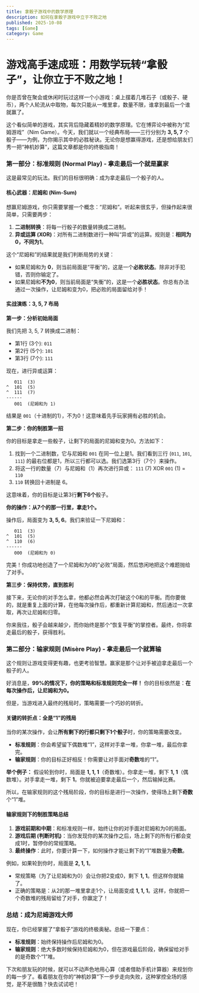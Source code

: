 ```yaml
---
title: 拿骰子游戏中的数学原理
description: 如何在拿骰子游戏中立于不败之地
published: 2025-10-08
tags: [Game]
category: Game
---
```


# 游戏高手速成班：用数学玩转“拿骰子”，让你立于不败之地！

你是否曾在聚会或休闲时玩过这样一个小游戏：桌上摆着几堆石子（或骰子、硬币），两个人轮流从中取物，每次只能从一堆里拿，数量不限，谁拿到最后一个谁就赢了。

这个看似简单的游戏，其实背后隐藏着精妙的数学原理。它在博弈论中被称为“尼姆游戏”（Nim Game）。今天，我们就以一个经典布局——三行分别为 **3, 5, 7** 个骰子——为例，为你揭示其中的必胜秘诀。无论你是想赢得游戏，还是想给朋友们秀一把“神机妙算”，这篇文章都是你的终极指南！

### 第一部分：标准规则 (Normal Play) - 拿走最后一个就是赢家

这是最常见的玩法。我们的目标很明确：成为拿走最后一个骰子的人。

#### 核心武器：尼姆和 (Nim-Sum)

想赢尼姆游戏，你只需要掌握一个概念：“尼姆和”。听起来很玄乎，但操作起来很简单，只需要两步：

1.  **二进制转换**：将每一行骰子的数量转换成二进制。
2.  **异或运算 (XOR)**：对所有二进制数进行一种叫“异或”的运算。规则是：**相同为0，不同为1**。

这个“尼姆和”的结果就是我们判断局势的关键：

- 如果尼姆和为 **0**，则当前局面是“平衡”的，这是一个**必败状态**。除非对手犯错，否则你输定了。
- 如果尼姆和**不为0**，则当前局面是“失衡”的，这是一个**必胜状态**。你总有办法通过一次操作，让尼姆和变为0，把必败的局面留给对手！

#### 实战演练：3, 5, 7 布局

**第一步：分析初始局面**

我们先把 3, 5, 7 转换成二进制：

- 第1行 (3个): `011`
- 第2行 (5个): `101`
- 第3行 (7个): `111`

现在，进行异或运算：

```
   011  (3)
^  101  (5)
^  111  (7)
------
   001  (尼姆和为 1)
```

结果是 `001`（十进制的1），不为0！这意味着先手玩家拥有必胜的机会。

**第二步：你的制胜第一招**

你的目标是拿走一些骰子，让剩下的局面的尼姆和变为0。方法如下：

1.  找到一个二进制数，它与尼姆和 `001` 在同一位上是1。我们看到三行 (`011`, `101`, `111`) 的最右位都是1，所以三行都可以选。我们选第3行（7个）来操作。
2.  将这一行的数量（7）与尼姆和（1）再次进行异或：
    `111` (7) XOR `001` (1) = `110`
3.  `110` 转换回十进制是 6。

这意味着，你的目标是让第3行**剩下6个**骰子。

**你的操作：从7个的那一行里，拿走1个。**

操作后，局面变为 **3, 5, 6**。我们来验证一下尼姆和：

```
   011  (3)
^  101  (5)
^  110  (6)
------
   000  (尼姆和为 0)
```

完美！你成功地创造了一个尼姆和为0的“必败”局面，然后悠闲地把这个难题抛给了对手。

**第三步：保持优势，直到胜利**

接下来，无论你的对手怎么拿，他都必然会再次打破这个0和的平衡。而你要做的，就是重复上面的计算，在他每次操作后，都重新计算尼姆和，然后通过一次拿取，再次让尼姆和归零。

你来我往，骰子会越来越少，而你始终是那个“恢复平衡”的掌控者。最终，你将拿走最后的骰子，获得胜利。

### 第二部分：输家规则 (Misère Play) - 拿走最后一个就算输

这个规则让游戏变得更有趣，也更考验智慧。赢家是那个让对手被迫拿走最后一个骰子的人。

好消息是，**99%的情况下，你的策略和标准规则完全一样！** 你的目标依然是：**在每次操作后，让尼姆和为0。**

但是，当游戏进入最终的残局时，策略需要一个巧妙的转折。

#### 关键的转折点：全是“1”的残局

当你的某次操作，会让**所有剩下的行都只剩下1个骰子**时，你的策略需要改变。

- **标准规则**：你会希望留下偶数堆“1”，这样对手拿一堆，你拿一堆，最后你拿完。
- **输家规则**：你的目标正好相反！你需要让对手面对**奇数**堆的“1”。

**举个例子：**
假设轮到你时，局面是 **1, 1, 1**（奇数堆）。你拿走一堆，剩下 **1, 1**（偶数堆）。对手拿走一堆，剩下 **1**。你就被迫要拿走最后一个，然后输掉比赛。

所以，在输家规则的这个残局阶段，你的目标是进行一次操作，使得场上剩下**奇数**个“1”堆。

#### 输家规则下的制胜策略总结

1.  **游戏前期和中期**：和标准规则一样，始终让你的对手面对尼姆和为0的局面。
2.  **游戏后期 (判断时机)**：当你发现你的某次操作之后，场上剩下的所有行都会变成1时，暂停你的常规策略。
3.  **最终操作**：此时，你要计算一下，如何操作才能让剩下的“1”堆数量为**奇数**。

例如，如果轮到你时，局面是 **2, 1, 1**。

- 常规策略（为了让尼姆和为0）会让你把2变成0，剩下 **1, 1**。但这样你就输了。
- 正确的策略是：从2的那一堆里拿走1个，让局面变成 **1, 1, 1**。这样，你就把一个奇数堆的残局留给了对手，你赢定了！

### 总结：成为尼姆游戏大师

现在，你已经掌握了“拿骰子”游戏的终极奥秘。总结一下要点：

- **标准规则**：始终保持操作后尼姆和为0。
- **输家规则**：绝大多数时候保持尼姆和为0，但在游戏最后阶段，确保留给对手的是奇数个“1”堆。

下次和朋友玩的时候，就可以不动声色地用心算（或者借助手机计算器）来规划你的每一步了。看着朋友在你的“神机妙算”下一步步走向失败，这种掌控全场的感觉，是不是很酷？快去试试吧！
